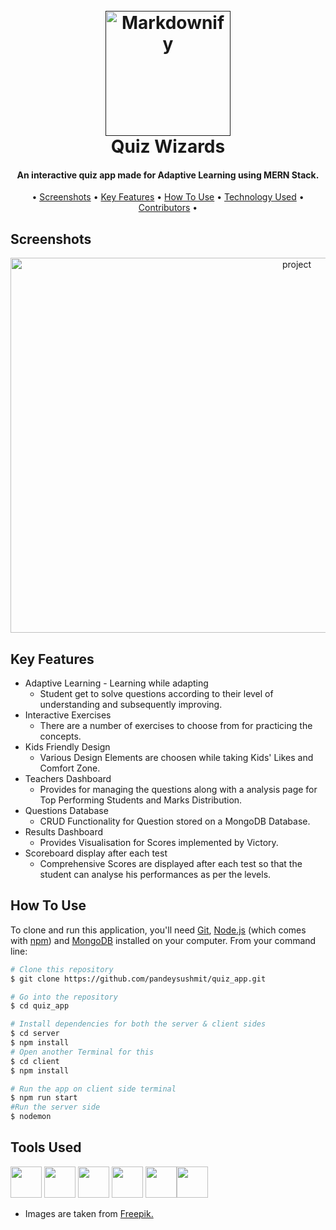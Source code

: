 <h1 align="center">
  <br>
  <a href=""><img src="https://raw.githubusercontent.com/pandeysushmit/quiz_app/main/screenshots/logo.png" alt="Markdownify" height="200" width="200"></a>
  <br>
  Quiz Wizards
  <br>
</h1>

<h4 align="center">An interactive quiz app made for Adaptive Learning using MERN Stack.</h4>

<p align="center">
</p>

<p align="center">
• <a href="#Screenshots">Screenshots</a> •
  <a href="#key-features">Key Features</a> •
  <a href="#how-to-use">How To Use</a> •
  <a href="#tools-used">Technology Used</a> •
  <a href="#contributers-to-this-project">Contributors</a> •
</p>


## Screenshots

<p align="center">
<img src="https://raw.githubusercontent.com/pandeysushmit/quiz_app/main/screenshots/sample.jpg" alt="project" height="600" width="900" >
</p>

## Key Features

* Adaptive Learning - Learning while adapting
  - Student get to solve questions according to their level of understanding and subsequently improving.
* Interactive Exercises
  - There are a number of exercises to choose from for practicing the concepts.
* Kids Friendly Design
  - Various Design Elements are choosen while taking Kids' Likes and Comfort Zone.
* Teachers Dashboard
  - Provides for managing the questions along with a analysis page for Top Performing Students and Marks Distribution.
* Questions Database
  - CRUD Functionality for Question stored on a MongoDB Database.
* Results Dashboard
  - Provides Visualisation for Scores implemented by Victory.
* Scoreboard display after each test
  - Comprehensive Scores are displayed after each test so that the student can analyse his performances as per the levels.

## How To Use

To clone and run this application, you'll need [Git](https://git-scm.com), [Node.js](https://nodejs.org/en/download/) (which comes with [npm](http://npmjs.com)) and [MongoDB](https://www.mongodb.com/try/download/community) installed on your computer. From your command line:

```bash
# Clone this repository
$ git clone https://github.com/pandeysushmit/quiz_app.git

# Go into the repository
$ cd quiz_app

# Install dependencies for both the server & client sides
$ cd server
$ npm install
# Open another Terminal for this
$ cd client
$ npm install

# Run the app on client side terminal
$ npm run start
#Run the server side
$ nodemon
```
## Tools Used



<img src="https://www.svgrepo.com/download/331488/mongodb.svg" height="50"> <img src="https://www.svgrepo.com/show/330398/express.svg" height="50"> <img src="https://upload.wikimedia.org/wikipedia/commons/thumb/a/a7/React-icon.svg/2300px-React-icon.svg.png" height="50"> <img src="https://seeklogo.com/images/N/nodejs-logo-FBE122E377-seeklogo.com.png" height="50"> <img src="https://upload.wikimedia.org/wikipedia/commons/4/49/Redux.png" height="50"><img src="https://upload.wikimedia.org/wikipedia/commons/thumb/6/62/CSS3_logo.svg/800px-CSS3_logo.svg.png" height="50">
- Images are taken from <a href="https://www.freepik.com/">Freepik.</a>
